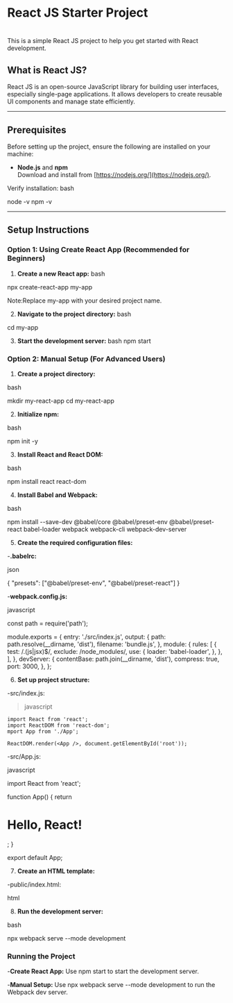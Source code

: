 # React JS Starter Project<h1>

This is a simple React JS project to help you get started with React development.

## What is React JS?
React JS is an open-source JavaScript library for building user interfaces, especially single-page applications. It allows developers to create reusable UI components and manage state efficiently.

______________________________________________________________________________________________________________________

## Prerequisites
Before setting up the project, ensure the following are installed on your machine:
- **Node.js** and **npm**  
  Download and install from [https://nodejs.org/](https://nodejs.org/).

Verify installation:
  bash

  node -v
  npm -v
 ______________________________________________________________________________________________________________________

## Setup Instructions

### Option 1: Using Create React App (Recommended for Beginners)

1. **Create a new React app:**
  bash

  npx create-react-app my-app

Note:Replace my-app with your desired project name.

2. **Navigate to the project directory:**
  bash

  cd my-app

3. **Start the development server:**
  bash
  npm start

### Option 2: Manual Setup (For Advanced Users)

1. **Create a project directory:**

  bash

  mkdir my-react-app
  cd my-react-app
  
2. **Initialize npm:**

  bash

  npm init -y

3. **Install React and React DOM:**

  bash

  npm install react react-dom

4. **Install Babel and Webpack:**

  bash

  npm install --save-dev @babel/core @babel/preset-env @babel/preset-react babel-loader webpack webpack-cli webpack-dev-server
  
5. **Create the required configuration files:**

-**.babelrc:**

  json


  {
    "presets": ["@babel/preset-env", "@babel/preset-react"]
  }

-**webpack.config.js:**

  javascript

  const path = require('path');

  module.exports = {
    entry: './src/index.js',
    output: {
      path: path.resolve(__dirname, 'dist'),
    filename: 'bundle.js',
    },
    module: {
      rules: [
        {
          test: /\.(js|jsx)$/,
          exclude: /node_modules/,
          use: {
            loader: 'babel-loader',
          },
        },
      ],
    },
   devServer: {
      contentBase: path.join(__dirname, 'dist'),
      compress: true,
      port: 3000,
    },
  };

6. **Set up project structure:**

-src/index.js:

  >javascript

    import React from 'react';
    import ReactDOM from 'react-dom';
    mport App from './App';

    ReactDOM.render(<App />, document.getElementById('root'));

-src/App.js:

  javascript
  
  import React from 'react';

  function App() {
    return <h1>Hello, React!</h1>;
  }

  export default App;

7. **Create an HTML template:**

-public/index.html:

html

  <!DOCTYPE html>
  <html lang="en">
  <head>
    <meta charset="UTF-8">
    <meta name="viewport" content="width=device-width, initial-scale=1.0">
    <title>React App</title>
  </head>
  <body>
    <div id="root"></div>
    <script src="../dist/bundle.js"></script>
  </body>
  </html>

8. **Run the development server:**

  bash

  npx webpack serve --mode development

### Running the Project

-**Create React App:**
Use npm start to start the development server.

-**Manual Setup:**
Use npx webpack serve --mode development to run the Webpack dev server.